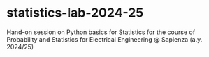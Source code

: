 # statistics-lab-2024-25
Hand-on session on Python basics for Statistics for the course of Probability and Statistics for Electrical Engineering @ Sapienza (a.y. 2024/25)
